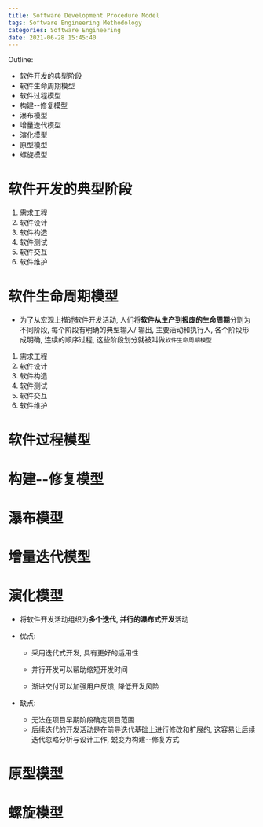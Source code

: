 ```yaml
---
title: Software Development Procedure Model
tags: Software Engineering Methodology 
categories: Software Engineering
date: 2021-06-28 15:45:40
---
```




Outline:

* 软件开发的典型阶段
* 软件生命周期模型
* 软件过程模型
* 构建--修复模型
* 瀑布模型
* 增量迭代模型
* 演化模型
* 原型模型
* 螺旋模型

<!--more-->

# 软件开发的典型阶段

1. 需求工程
2. 软件设计
3. 软件构造
4. 软件测试
5. 软件交互
6. 软件维护

# 软件生命周期模型

* 为了从宏观上描述软件开发活动, 人们将**软件从生产到报废的生命周期**分割为不同阶段, 每个阶段有明确的典型输入/ 输出, 主要活动和执行人, 各个阶段形成明确, 连续的顺序过程, 这些阶段划分就被叫做`软件生命周期模型`

1. 需求工程
2. 软件设计
3. 软件构造
4. 软件测试
5. 软件交互
6. 软件维护

# 软件过程模型

# 构建--修复模型

# 瀑布模型

# 增量迭代模型

# 演化模型

* 将软件开发活动组织为**多个迭代, 并行的瀑布式开发**活动

* 优点:

  * 采用迭代式开发, 具有更好的适用性

  * 并行开发可以帮助缩短开发时间
  * 渐进交付可以加强用户反馈, 降低开发风险

* 缺点:

  * 无法在项目早期阶段确定项目范围
  * 后续迭代的开发活动是在前导迭代基础上进行修改和扩展的, 这容易让后续迭代忽略分析与设计工作, 蜕变为构建--修复方式

# 原型模型

# 螺旋模型



